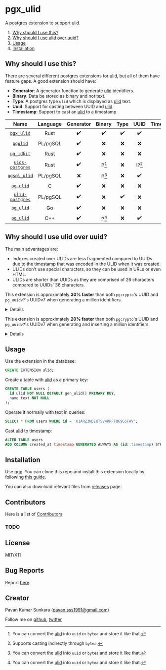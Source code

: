 <!-- omit from toc -->
# pgx_ulid

A postgres extension to support [ulid][].

1. [Why should I use this?](#why-should-i-use-this)
2. [Why should I use ulid over uuid?](#why-should-i-use-ulid-over-uuid)
3. [Usage](#usage)
4. [Installation](#installation)

## Why should I use this?

There are several different postgres extensions for [ulid][], but all of them have feature gaps. A good extension should have:

- **Generator**: A generator function to generate [ulid][] identifiers.
- **Binary**: Data be stored as binary and not text.
- **Type**: A postgres type `ulid` which is displayed as [ulid][] text.
- **Uuid**: Support for casting between UUID and [ulid][]
- **Timestamp**: Support to cast an [ulid][] to a timestamp

|                             Name                              | Language | Generator | Binary | Type |  UUID  | Timestamp |
| :-----------------------------------------------------------: | :------: | :-------: | :----: | :--: | :----: | :-------: |
|      [`pgx_ulid`](https://github.com/pksunkara/pgx_ulid)      |   Rust   |    ✔️     |   ✔️   |  ✔️  |   ✔️   |    ✔️     |
|       [`pgulid`](https://github.com/geckoboard/pgulid)        | PL/pgSQL |    ✔️     |   ❌   |  ❌  |   ❌   |    ❌     |
|      [`pg_idkit`](https://github.com/VADOSWARE/pg_idkit)      |   Rust   |    ✔️     |   ❌   |  ❌  |   ❌   |    ❌     |
|   [`uids-postgres`](https://github.com/spa5k/uids-postgres)   |   Rust   |    ✔️     | ⁉️[^1] |  ❌  | ⁉️[^2] |    ❌     |
|    [`pgsql_ulid`](https://github.com/scoville/pgsql-ulid)     | PL/pgSQL |    ❌     | ⁉️[^1] |  ❌  |   ✔️   |    ❌     |
|        [`pg-ulid`](https://github.com/edoceo/pg-ulid)         |    C     |    ✔️     |   ❌   |  ❌  |   ❌   |    ❌     |
| [`ulid-postgres`](https://github.com/schinckel/ulid-postgres) | PL/pgSQL |    ✔️     |   ❌   |  ✔️  |   ❌   |    ✔️     |
|       [`pg_ulid`](https://github.com/iCyberon/pg_ulid)        |    Go    |    ✔️     |   ❌   |  ❌  |   ❌   |    ✔️     |
|        [`pg_ulid`](https://github.com/RPG-18/pg_ulid)         |   C++    |    ✔️     | ⁉️[^1] |  ❌  |   ✔️   |    ❌     |

[^1]: You can convert the [ulid][] into `uuid` or `bytea` and store it like that.
[^2]: Supports casting indirectly through `bytea`.

## Why should I use ulid over uuid?

The main advantages are:

* Indexes created over ULIDs are less fragmented compared to UUIDs due to the timestamp that was encoded in the ULID when it was created.
* ULIDs don't use special characters, so they can be used in URLs or even HTML.
* ULIDs are shorter than UUIDs as they are comprised of 26 characters compared to UUIDs' 36 characters.

This extension is approximately **30% faster** than both `pgcrypto`'s UUID and `pg_uuidv7`'s UUIDv7 when generating a million identifiers.

<details>

```
ulid=# EXPLAIN ANALYSE SELECT gen_random_uuid() FROM generate_series(1, 1000000);
                                                            QUERY PLAN
-----------------------------------------------------------------------------------------------------------------------------------
 Function Scan on generate_series  (cost=0.00..12500.00 rows=1000000 width=16) (actual time=46.630..1401.638 rows=1000000 loops=1)
 Planning Time: 0.020 ms
 Execution Time: 1430.364 ms
(3 rows)

ulid=# EXPLAIN ANALYSE SELECT uuid_generate_v7() FROM generate_series(1, 1000000);
                                                            QUERY PLAN
-----------------------------------------------------------------------------------------------------------------------------------
 Function Scan on generate_series  (cost=0.00..12500.00 rows=1000000 width=16) (actual time=46.977..1427.477 rows=1000000 loops=1)
 Planning Time: 0.031 ms
 Execution Time: 1456.333 ms
(3 rows)

ulid=# EXPLAIN ANALYSE SELECT gen_ulid() FROM generate_series(1, 1000000);
                                                            QUERY PLAN
-----------------------------------------------------------------------------------------------------------------------------------
 Function Scan on generate_series  (cost=0.00..12500.00 rows=1000000 width=32) (actual time=46.820..1070.447 rows=1000000 loops=1)
 Planning Time: 0.020 ms
 Execution Time: 1098.086 ms
(3 rows)
```

</details>

This extension is approximately **20% faster** than both `pgcrypto`'s UUID and `pg_uuidv7`'s UUIDv7 when generating and inserting a million identifiers.

<details>

```
ulid=# EXPLAIN ANALYSE INSERT INTO uuid_keys(id) SELECT gen_random_uuid() FROM generate_series(1, 1000000);
                                                               QUERY PLAN
-----------------------------------------------------------------------------------------------------------------------------------------
 Insert on uuid_keys  (cost=0.00..22500.00 rows=0 width=0) (actual time=2006.633..2006.634 rows=0 loops=1)
   ->  Function Scan on generate_series  (cost=0.00..12500.00 rows=1000000 width=16) (actual time=46.846..1459.869 rows=1000000 loops=1)
 Planning Time: 0.029 ms
 Execution Time: 2008.195 ms
(4 rows)

ulid=# EXPLAIN ANALYSE INSERT INTO uuid7_keys(id) SELECT uuid_generate_v7() FROM generate_series(1, 1000000);
                                                               QUERY PLAN
-----------------------------------------------------------------------------------------------------------------------------------------
 Insert on uuid7_keys  (cost=0.00..22500.00 rows=0 width=0) (actual time=2030.731..2030.731 rows=0 loops=1)
   ->  Function Scan on generate_series  (cost=0.00..12500.00 rows=1000000 width=16) (actual time=46.894..1479.223 rows=1000000 loops=1)
 Planning Time: 0.030 ms
 Execution Time: 2032.296 ms
(4 rows)

ulid=# EXPLAIN ANALYSE INSERT INTO ulid_keys(id) SELECT gen_ulid() FROM generate_series(1, 1000000);
                                                               QUERY PLAN
-----------------------------------------------------------------------------------------------------------------------------------------
 Insert on ulid_keys  (cost=0.00..22500.00 rows=0 width=0) (actual time=1665.380..1665.380 rows=0 loops=1)
   ->  Function Scan on generate_series  (cost=0.00..12500.00 rows=1000000 width=32) (actual time=46.719..1140.979 rows=1000000 loops=1)
 Planning Time: 0.029 ms
 Execution Time: 1666.867 ms
(4 rows)
```

</details>

## Usage

Use the extension in the database:

```sql
CREATE EXTENSION ulid;
```

Create a table with [ulid][] as a primary key:

```sql
CREATE TABLE users (
  id ulid NOT NULL DEFAULT gen_ulid() PRIMARY KEY,
  name text NOT NULL
);
```

Operate it normally with text in queries:

```sql
SELECT * FROM users WHERE id = '01ARZ3NDEKTSV4RRFFQ69G5FAV';
```

Cast [ulid][] to timestamp:

```sql
ALTER TABLE users
ADD COLUMN created_at timestamp GENERATED ALWAYS AS (id::timestamp) STORED;
```

## Installation

Use [pgx][]. You can clone this repo and install this extension locally by following [this guide](https://github.com/tcdi/pgx/blob/master/cargo-pgx/README.md#installing-your-extension-locally).

You can also download relevant files from [releases](https://github.com/pksunkara/pgx_ulid/releases) page.

<!-- omit from toc -->
## Contributors

Here is a list of [Contributors](http://github.com/pksunkara/pgx_ulid/contributors)

<!-- omit from toc -->
### TODO

<!-- omit from toc -->
## License

MIT/X11

<!-- omit from toc -->
## Bug Reports

Report [here](http://github.com/pksunkara/pgx_ulid/issues).

<!-- omit from toc -->
## Creator

Pavan Kumar Sunkara (pavan.sss1991@gmail.com)

Follow me on [github](https://github.com/users/follow?target=pksunkara), [twitter](http://twitter.com/pksunkara)

[ulid]: https://github.com/ulid/spec
[pgx]: https://github.com/tcdi/pgx
